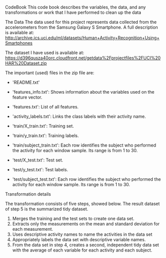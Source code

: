 CodeBook
This code book describes the variables, the data, and any transformations or work that I have performed to clean up the data

The Data 
The data used for this project represents data collected from the accelerometers from the Samsung Galaxy S Smartphone. A full description is available at:
http://archive.ics.uci.edu/ml/datasets/Human+Activity+Recognition+Using+Smartphones

The dataset I have used is available at:
https://d396qusza40orc.cloudfront.net/getdata%2Fprojectfiles%2FUCI%20HAR%20Dataset.zip

The important (used) files in the zip file are:

- 'README.txt'
- 'features_info.txt': Shows information about the variables used on the feature vector.
- 'features.txt': List of all features.
- 'activity_labels.txt': Links the class labels with their activity name.

- 'train/X_train.txt': Training set.
- 'train/y_train.txt': Training labels.
- 'train/subject_train.txt': Each row identifies the subject who performed the activity for each window sample. Its range is from 1 to 30. 
- 'test/X_test.txt': Test set.
- 'test/y_test.txt': Test labels.
- 'test/subject_test.txt': Each row identifies the subject who performed the activity for each window sample. Its range is from 1 to 30. 

Transformation details

The transformation consists of five steps, showed below. The result dataset of step 5 is the summarized tidy dataset.

1. Merges the training and the test sets to create one data set.
2. Extracts only the measurements on the mean and standard deviation for each measurement.
3. Uses descriptive activity names to name the activities in the data set
4. Appropriately labels the data set with descriptive variable names.
5. From the data set in step 4, creates a second, independent tidy data set with the average of each variable for each activity and each subject.
